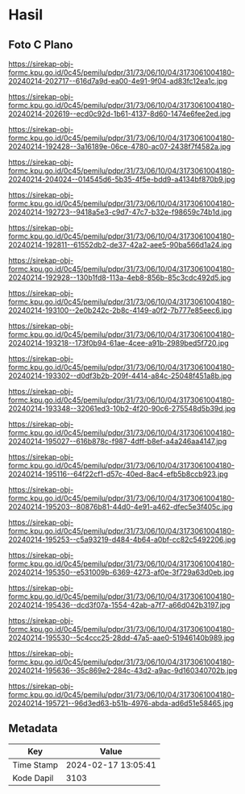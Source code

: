 # Hasil

## Foto C Plano

https://sirekap-obj-formc.kpu.go.id/0c45/pemilu/pdpr/31/73/06/10/04/3173061004180-20240214-202717--616d7a9d-ea00-4e91-9f04-ad83fc12ea1c.jpg

https://sirekap-obj-formc.kpu.go.id/0c45/pemilu/pdpr/31/73/06/10/04/3173061004180-20240214-202619--ecd0c92d-1b61-4137-8d60-1474e6fee2ed.jpg

https://sirekap-obj-formc.kpu.go.id/0c45/pemilu/pdpr/31/73/06/10/04/3173061004180-20240214-192428--3a16189e-06ce-4780-ac07-2438f7f4582a.jpg

https://sirekap-obj-formc.kpu.go.id/0c45/pemilu/pdpr/31/73/06/10/04/3173061004180-20240214-204024--014545d6-5b35-4f5e-bdd9-a4134bf870b9.jpg

https://sirekap-obj-formc.kpu.go.id/0c45/pemilu/pdpr/31/73/06/10/04/3173061004180-20240214-192723--9418a5e3-c9d7-47c7-b32e-f98659c74b1d.jpg

https://sirekap-obj-formc.kpu.go.id/0c45/pemilu/pdpr/31/73/06/10/04/3173061004180-20240214-192811--61552db2-de37-42a2-aee5-90ba566d1a24.jpg

https://sirekap-obj-formc.kpu.go.id/0c45/pemilu/pdpr/31/73/06/10/04/3173061004180-20240214-192928--130b1fd8-113a-4eb8-856b-85c3cdc492d5.jpg

https://sirekap-obj-formc.kpu.go.id/0c45/pemilu/pdpr/31/73/06/10/04/3173061004180-20240214-193100--2e0b242c-2b8c-4149-a0f2-7b777e85eec6.jpg

https://sirekap-obj-formc.kpu.go.id/0c45/pemilu/pdpr/31/73/06/10/04/3173061004180-20240214-193218--173f0b94-61ae-4cee-a91b-2989bed5f720.jpg

https://sirekap-obj-formc.kpu.go.id/0c45/pemilu/pdpr/31/73/06/10/04/3173061004180-20240214-193302--d0df3b2b-209f-4414-a84c-25048f451a8b.jpg

https://sirekap-obj-formc.kpu.go.id/0c45/pemilu/pdpr/31/73/06/10/04/3173061004180-20240214-193348--32061ed3-10b2-4f20-90c6-275548d5b39d.jpg

https://sirekap-obj-formc.kpu.go.id/0c45/pemilu/pdpr/31/73/06/10/04/3173061004180-20240214-195027--616b878c-f987-4dff-b8ef-a4a246aa4147.jpg

https://sirekap-obj-formc.kpu.go.id/0c45/pemilu/pdpr/31/73/06/10/04/3173061004180-20240214-195116--64f22cf1-d57c-40ed-8ac4-efb5b8ccb923.jpg

https://sirekap-obj-formc.kpu.go.id/0c45/pemilu/pdpr/31/73/06/10/04/3173061004180-20240214-195203--80876b81-44d0-4e91-a462-dfec5e3f405c.jpg

https://sirekap-obj-formc.kpu.go.id/0c45/pemilu/pdpr/31/73/06/10/04/3173061004180-20240214-195253--c5a93219-d484-4b64-a0bf-cc82c5492206.jpg

https://sirekap-obj-formc.kpu.go.id/0c45/pemilu/pdpr/31/73/06/10/04/3173061004180-20240214-195350--e531009b-6369-4273-af0e-3f729a63d0eb.jpg

https://sirekap-obj-formc.kpu.go.id/0c45/pemilu/pdpr/31/73/06/10/04/3173061004180-20240214-195436--dcd3f07a-1554-42ab-a7f7-a66d042b3197.jpg

https://sirekap-obj-formc.kpu.go.id/0c45/pemilu/pdpr/31/73/06/10/04/3173061004180-20240214-195530--5c4ccc25-28dd-47a5-aae0-51946140b989.jpg

https://sirekap-obj-formc.kpu.go.id/0c45/pemilu/pdpr/31/73/06/10/04/3173061004180-20240214-195636--35c869e2-284c-43d2-a9ac-9d160340702b.jpg

https://sirekap-obj-formc.kpu.go.id/0c45/pemilu/pdpr/31/73/06/10/04/3173061004180-20240214-195721--96d3ed63-b51b-4976-abda-ad6d51e58465.jpg


## Metadata

| Key        | Value               |
| ---------- | ------------------- |
| Time Stamp | 2024-02-17 13:05:41 |
| Kode Dapil | 3103                |



